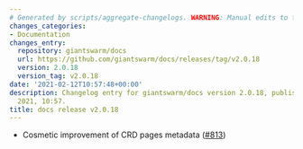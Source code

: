 ```yaml
---
# Generated by scripts/aggregate-changelogs. WARNING: Manual edits to this files will be overwritten.
changes_categories:
- Documentation
changes_entry:
  repository: giantswarm/docs
  url: https://github.com/giantswarm/docs/releases/tag/v2.0.18
  version: 2.0.18
  version_tag: v2.0.18
date: '2021-02-12T10:57:48+00:00'
description: Changelog entry for giantswarm/docs version 2.0.18, published on 12 February
  2021, 10:57.
title: docs release v2.0.18
---
```


- Cosmetic improvement of CRD pages metadata ([#813](https://github.com/giantswarm/docs/pull/813))
